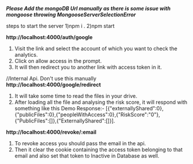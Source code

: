 *****Please Add the mongoDB Url manually as there is some issue with mongoose throwing MongooseServerSelectionError*****

steps to start the server
1)npm i .
2)npm start

****http://localhost:4000/auth/google****
1) Visit the link and select the account of which you want to check the analytics.
2) Click on allow access in the prompt.
3) It will then redirect you to another link with access token in it. 

//Internal Api. Don't use this manually
****http://localhost:4000/google/redirect****
1) It will take some time to read the files in your drive.
2) After loading all the file and analysing the risk score, it will respond with something like this
Demo Response:-
[{"externallyShared":0},{"publicFiles":0},{"peopleWithAccess":0},{"RiskScore":"0"},{"PublicFiles":[]},{"ExternallyShared":[]}].

****http://localhost:4000/revoke/:email****
1) To revoke access you should pass the email in the api.
2) Then it clear the cookie containing the access token belonging to that email and also set that token to Inactive in Database as well.